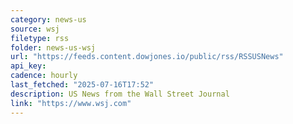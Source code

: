 ```yaml
---
category: news-us
source: wsj
filetype: rss
folder: news-us-wsj
url: "https://feeds.content.dowjones.io/public/rss/RSSUSNews"
api_key: 
cadence: hourly
last_fetched: "2025-07-16T17:52"
description: US News from the Wall Street Journal
link: "https://www.wsj.com"
---
```

